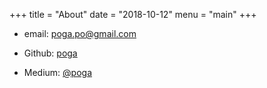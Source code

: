 +++
title = "About"
date = "2018-10-12"
menu = "main"
+++

* email: poga.po@gmail.com

* Github: [poga](https://github.com/poga)
* Medium: [@poga](https://medium.com/@poga)
